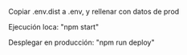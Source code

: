 Copiar .env.dist a .env, y rellenar con datos de prod

Ejecución loca: "npm start"

Desplegar en producción: "npm run deploy"
